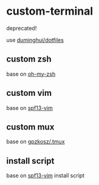 # custom-terminal
deprecated!

use [duminghui/dotfiles](https://github.com/duminghui/dotfiles)
## custom zsh
base on [oh-my-zsh]
## custom vim
base on [spf13-vim]
## custom mux
base on [gpzkosz/.tmux]
## install script
base on [spf13-vim] install script



[oh-my-zsh]:http://github.com/robbyrussell/oh-my-zsh
[spf13-vim]:http://github.com/spf13/spf13-vim
[gpzkosz/.tmux]:http://github.com/gpakosz/.tmux
